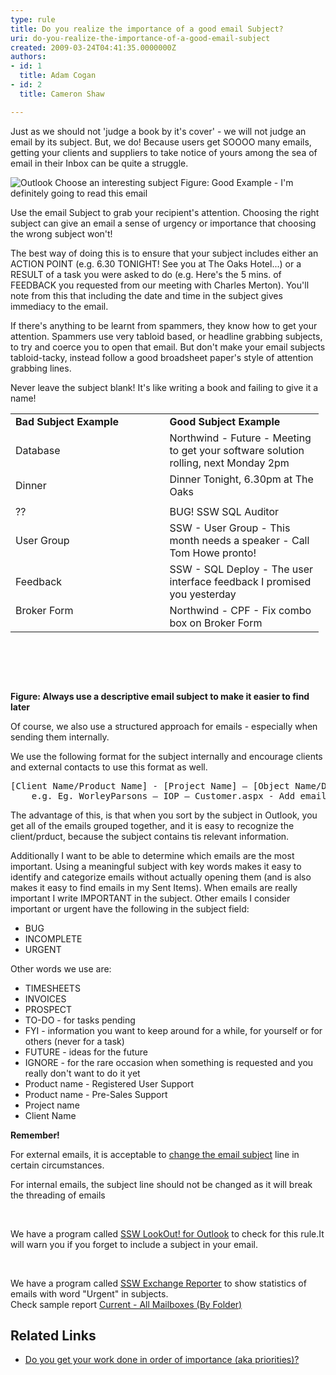 ```yaml
---
type: rule
title: Do you realize the importance of a good email Subject?
uri: do-you-realize-the-importance-of-a-good-email-subject
created: 2009-03-24T04:41:35.0000000Z
authors:
- id: 1
  title: Adam Cogan
- id: 2
  title: Cameron Shaw

---
```




<span class='intro'> Just as we should not 'judge a book by it's cover' - we will not judge an email by its subject. But, we do! Because users get SOOOO many emails, getting your clients and suppliers to take notice of yours among the sea of email in their Inbox can be quite a struggle.
 </span>

  <img src="/Communication/RulesToBetterEmail/PublishingImages/Outlook_ChooseAnInterestingSubject.gif" alt="Outlook Choose an interesting subject" class="ms-rteCustom-ImageArea" /> <span class="ms-rteCustom-FigureGood">Figure&#58;&#160;Good Example - I'm definitely going to read this email</span>
<p>Use the email Subject to grab your recipient's attention. Choosing the right subject can give an email a sense of urgency or importance that choosing the wrong subject won't!</p>
<p>The best way of doing this is to ensure that your subject includes either an ACTION POINT (e.g. 6.30 TONIGHT! See you at The Oaks Hotel...) or a RESULT of a task you were asked to do (e.g. Here's the 5 mins. of FEEDBACK you requested from our meeting with Charles Merton). You'll note from this that including the date and time in the subject gives immediacy to the email.</p>
<p>If there's anything to be learnt from spammers, they know how to get your attention. Spammers use very tabloid based, or headline grabbing subjects, to try and coerce you to open that email. But don't make your email subjects tabloid-tacky, instead follow a good broadsheet paper's style of attention grabbing lines. </p>
<p>Never leave the subject blank! It's like writing a book and failing to give it a name!</p>
<table class="clsSSWTable" style="width&#58;493px;height&#58;428px;">
    <tbody>
        <tr>
            <td width="50%"><strong>Bad Subject Example </strong></td>
            <td width="50%"><strong>Good Subject Example </strong></td>
        </tr>
        <tr>
            <td>Database </td>
            <td>Northwind - Future - Meeting to get your software solution rolling, next Monday 2pm </td>
        </tr>
        <tr>
            <td>Dinner </td>
            <td>Dinner Tonight, 6.30pm at The Oaks </td>
        </tr>
        <tr>
            <td> </td>
            <td> </td>
        </tr>
        <tr>
            <td>?? </td>
            <td>BUG! SSW SQL Auditor </td>
        </tr>
        <tr>
            <td>User Group </td>
            <td>SSW - User Group - This month needs a speaker - Call Tom Howe pronto! </td>
        </tr>
        <tr>
            <td>Feedback </td>
            <td>SSW - SQL Deploy - The user interface feedback I promised you yesterday </td>
        </tr>
        <tr>
            <td valign="top">Broker Form </td>
            <td valign="top">Northwind - CPF - Fix combo box on Broker Form </td>
        </tr>
    </tbody>
</table>
<p><strong>Figure&#58; Always use a descriptive email subject to make it easier to find later</strong></p>
<p>Of course, we also use a structured approach for emails - especially when sending them internally. </p>
<p>We use the following format for the subject internally and encourage clients and external contacts to use this format as well.</p>
<pre>[Client Name/Product Name] - [Project Name] – [Object Name/Description]<br>    e.g. Eg. WorleyParsons – IOP – Customer.aspx - Add email address validation</pre>
<p>The advantage of this, is that when you sort by the subject in Outlook, you get all of the emails grouped together, and it is easy to recognize the client/prduct, because the subject contains tis relevant information.</p>
<p>Additionally I want to be able to determine which emails are the most important. Using a meaningful subject with key words makes it easy to identify and categorize emails without actually opening them (and is also makes it easy to find emails in my Sent Items). When emails are really important I write IMPORTANT in the subject. Other emails I consider important or urgent have the following in the subject field&#58; </p>
<ul>
    <li>BUG </li>
    <li>INCOMPLETE </li>
    <li>URGENT </li>
</ul>
<p>Other words we use are&#58;</p>
<ul>
    <li>TIMESHEETS </li>
    <li>INVOICES </li>
    <li>PROSPECT </li>
    <li>TO-DO - for tasks pending </li>
    <li>FYI - information you want to keep around for a while, for yourself or for others (never for a task) </li>
    <li>FUTURE - ideas for the future </li>
    <li>IGNORE - for the rare occasion when something is requested and you really don't want to do it yet </li>
    <li>Product name - Registered User Support </li>
    <li>Product name - Pre-Sales Support </li>
    <li>Project name </li>
    <li>Client Name </li>
</ul>
<div class="ms-rteCustom-GreyBox">
<p><strong>Remember!</strong> </p>
<p>For external emails, it is acceptable to <a href="/Communication/RulesToBetterEmail/Pages/WhenToChangeEmailSubject.aspx" title="When to Change an Email Subject">change the email subject</a> line in certain circumstances.</p>
<p>For internal emails, the subject line should not be changed as it will break the threading of emails</p>
</div>
<br>
<p class="ms-rteCustom-YellowBorderBox">We have a program called <a href="http&#58;//www.ssw.com.au/ssw/LookOut/">SSW LookOut! for Outlook</a> to check for this rule.It will warn you if you forget to include a subject in your email.</p>
<br>
<p class="ms-rteCustom-YellowBorderBox">We have a program called <a href="http&#58;//www.ssw.com.au/ssw/ExchangeReporter/">SSW Exchange Reporter</a> to show statistics of emails with word &quot;Urgent&quot; in subjects.<br>
Check sample report <a href="http&#58;//www.ssw.com.au/ssw/exchangereporter/ReportSamples.aspx#CurrentFolder">Current - All Mailboxes (By Folder)</a></p>
<h2>Related Links</h2>
<ul>
<li><a href="/Management/Rules-to-Better-Software-Consultants-Working-in-a-Team/Pages/Do-you-get-your-work-done-in-order-of-importance.aspx">Do you get your work done in order of importance (aka priorities)?</a></li>
</ul>



